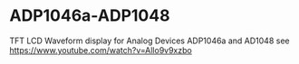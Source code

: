 # ADP1046a-ADP1048

TFT LCD Waveform display for Analog Devices ADP1046a and AD1048
see https://www.youtube.com/watch?v=Allo9v9xzbo
